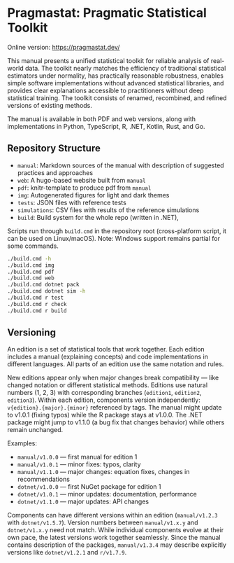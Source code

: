 # Pragmastat: Pragmatic Statistical Toolkit

Online version: https://pragmastat.dev/

This manual presents a unified statistical toolkit for reliable analysis of real-world data.
The toolkit
  nearly matches the efficiency of traditional statistical estimators under normality,
  has practically reasonable robustness,
  enables simple software implementations without advanced statistical libraries,
  and provides clear explanations accessible to practitioners without deep statistical training.
The toolkit consists of renamed, recombined, and refined versions of existing methods.

The manual is available in both PDF and web versions, along with implementations in Python, TypeScript, R, .NET, Kotlin, Rust, and Go.

## Repository Structure

- `manual`: Markdown sources of the manual with description of suggested practices and approaches
- `web`: A hugo-based website built from `manual`
- `pdf`: knitr-template to produce pdf from `manual`
- `img`: Autogenerated figures for light and dark themes
- `tests`: JSON files with reference tests
- `simulations`: CSV files with results of the reference simulations
- `build`: Build system for the whole repo (written in .NET),

Scripts run through `build.cmd` in the repository root
  (cross-platform script, it can be used on Linux/macOS).
Note: Windows support remains partial for some commands.

```sh
./build.cmd -h
./build.cmd img
./build.cmd pdf
./build.cmd web
./build.cmd dotnet pack
./build.cmd dotnet sim -h
./build.cmd r test
./build.cmd r check
./build.cmd r build
```

## Versioning

An edition is a set of statistical tools that work together.
Each edition includes a manual (explaining concepts) and code implementations in different languages.
All parts of an edition use the same notation and rules.

New editions appear only when major changes break compatibility — like changed notation or different statistical methods.
Editions use natural numbers (1, 2, 3) with corresponding branches (`edition1`, `edition2`, `edition3`).
Within each edition, components version independently: `v{edition}.{major}.{minor}` referenced by tags.
The manual might update to v1.0.1 (fixing typos) while the R package stays at v1.0.0.
The .NET package might jump to v1.1.0 (a bug fix that changes behavior) while others remain unchanged.

Examples:
- `manual/v1.0.0` — first manual for edition 1
- `manual/v1.0.1` — minor fixes: typos, clarity
- `manual/v1.1.0` — major changes: equation fixes, changes in recommendations
- `dotnet/v1.0.0` — first NuGet package for edition 1
- `dotnet/v1.0.1` — minor updates: documentation, performance
- `dotnet/v1.1.0` — major updates: API changes

Components can have different versions within an edition (`manual/v1.2.3` with `dotnet/v1.5.7`).
Version numbers between `manual/v1.x.y` and `dotnet/v1.x.y` need not match.
While individual components evolve at their own pace, the latest versions work together seamlessly.
Since the manual contains description of the packages,
  `manual/v1.3.4` may describe explicitly versions like `dotnet/v1.2.1` and `r/v1.7.9`.
